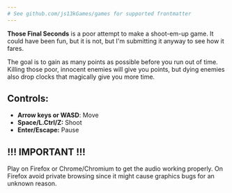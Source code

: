```yaml
---
# See github.com/js13kGames/games for supported frontmatter
---
```

**Those Final Seconds** is a poor attempt to make a shoot-em-up game. It could have been fun, but it is not, but I'm submitting it anyway to see how it fares.

The goal is to gain as many points as possible before you run out of time. Killing those poor, innocent enemies will give you points, but dying enemies also drop clocks that magically give you more time.

## Controls:
- **Arrow keys or WASD**: Move
- **Space/L.Ctrl/Z:** Shoot
- **Enter/Escape:** Pause


## !!! IMPORTANT !!!

Play on Firefox or Chrome/Chromium to get the audio working properly. On Firefox avoid private browsing since it might cause graphics bugs for an unknown reason.
